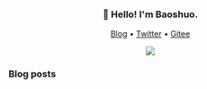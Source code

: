 <h3 align="center">👋 Hello! I'm Baoshuo.</h3>

<p align="center">
  <a href="https://baoshuo.blog">Blog</a> •
  <a href="https://twitter.com/renbaoshuo">Twitter</a> •
  <a href="https://gitee.com/renbaoshuo">Gitee</a>
</p>
<p align="center">
<img src="https://github-readme-stats.vercel.app/api?username=renbaoshuo&show_icons=true&theme=default">
</p>

### Blog posts

<!--START_SECTION:feed-->
<!--END_SECTION:feed-->


<!--
**renbaoshuo/renbaoshuo** is a ✨ _special_ ✨ repository because its `README.md` (this file) appears on your GitHub profile.

Here are some ideas to get you started:

- 🔭 I’m currently working on ...
- 🌱 I’m currently learning ...
- 👯 I’m looking to collaborate on ...
- 🤔 I’m looking for help with ...
- 💬 Ask me about ...
- 📫 How to reach me: ...
- 😄 Pronouns: ...
- ⚡ Fun fact: ...
-->
